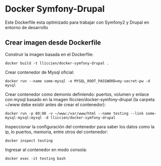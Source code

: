 Docker Symfony-Drupal
=====================

Este Dockerfile esta optimizado para trabajar con Symfony2 y Drupal en entorno de desarrollo 

Crear imagen desde Dockerfile
-----------------------------
Construir la imagen basada en el Dockerfile:

    docker build -t lliccien/docker-symfony-drupal .

Crear contenedor de Mysql oficial:

    docker run --name some-mysql -e MYSQL_ROOT_PASSWORD=my-secret-pw -d mysql

Crear contenedor como demonio definiendo: puertos, volumen y enlace con mysql basado en la imagen lliccien/docker-symfony-drupal (la carpeta ~/www debe existir antes de crear el contenedor):

    docker run -p 80:80 -v ~/www:/var/www/html --name testing --link some-mysql-mysql:mysql -d lliccien/docker-symfony-drupal

Inspeccionar la configuración del contenedor para saber los datos como la ip, lo puertos, memoria, entre otros del contenedor:

    docker inspect testing

Ingresar al contenedor en modo consola:

    docker exec -it testing bash

